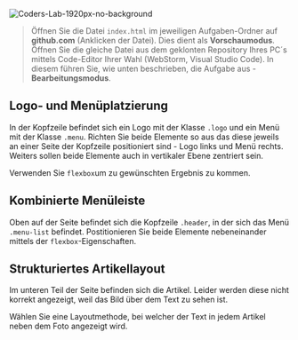 ![Coders-Lab-1920px-no-background](https://user-images.githubusercontent.com/30623667/104709394-2cabee80-571f-11eb-9518-ea6a794e558e.png)


> Öffnen Sie die Datei `index.html` im jeweiligen Aufgaben-Ordner auf **github.com** (Anklicken der Datei). Dies dient als **Vorschaumodus**. 
> Öffnen Sie die gleiche Datei aus dem geklonten Repository Ihres PC´s mittels Code-Editor Ihrer Wahl (WebStorm, Visual Studio Code). In diesem führen Sie, wie unten beschrieben, die Aufgabe aus - **Bearbeitungsmodus**.

## Logo- und Menüplatzierung

In der Kopfzeile befindet sich ein Logo mit der Klasse `.logo` und ein Menü mit der Klasse `.menu`.
Richten Sie beide Elemente so aus das diese jeweils an einer Seite der Kopfzeile positioniert sind - Logo links und Menü rechts. Weiters sollen beide Elemente auch in vertikaler Ebene zentriert sein.

Verwenden Sie `flexbox`um zu gewünschten Ergebnis zu kommen.

## Kombinierte Menüleiste

Oben auf der Seite befindet sich die Kopfzeile `.header`, in der sich das Menü `.menu-list` befindet.
Postitionieren Sie beide Elemente nebeneinander mittels der `flexbox`-Eigenschaften.

## Strukturiertes Artikellayout

Im unteren Teil der Seite befinden sich die Artikel.
Leider werden diese nicht korrekt angezeigt, weil das Bild über dem Text zu sehen ist.

Wählen Sie eine Layoutmethode, bei welcher der Text in jedem Artikel neben dem Foto angezeigt wird.
